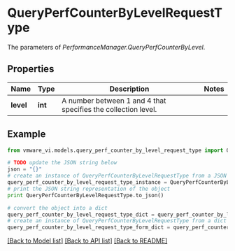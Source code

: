 # QueryPerfCounterByLevelRequestType

The parameters of *PerformanceManager.QueryPerfCounterByLevel*. 

## Properties
Name | Type | Description | Notes
------------ | ------------- | ------------- | -------------
**level** | **int** | A number between 1 and 4 that specifies the collection level.  | 

## Example

```python
from vmware_vi.models.query_perf_counter_by_level_request_type import QueryPerfCounterByLevelRequestType

# TODO update the JSON string below
json = "{}"
# create an instance of QueryPerfCounterByLevelRequestType from a JSON string
query_perf_counter_by_level_request_type_instance = QueryPerfCounterByLevelRequestType.from_json(json)
# print the JSON string representation of the object
print QueryPerfCounterByLevelRequestType.to_json()

# convert the object into a dict
query_perf_counter_by_level_request_type_dict = query_perf_counter_by_level_request_type_instance.to_dict()
# create an instance of QueryPerfCounterByLevelRequestType from a dict
query_perf_counter_by_level_request_type_form_dict = query_perf_counter_by_level_request_type.from_dict(query_perf_counter_by_level_request_type_dict)
```
[[Back to Model list]](../README.md#documentation-for-models) [[Back to API list]](../README.md#documentation-for-api-endpoints) [[Back to README]](../README.md)



